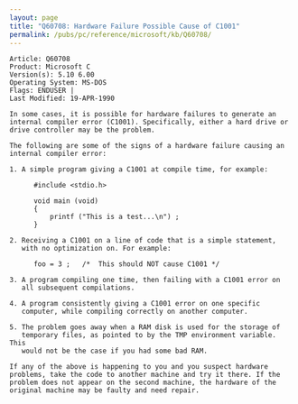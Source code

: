 ```yaml
---
layout: page
title: "Q60708: Hardware Failure Possible Cause of C1001"
permalink: /pubs/pc/reference/microsoft/kb/Q60708/
---
```


	Article: Q60708
	Product: Microsoft C
	Version(s): 5.10 6.00
	Operating System: MS-DOS
	Flags: ENDUSER |
	Last Modified: 19-APR-1990
	
	In some cases, it is possible for hardware failures to generate an
	internal compiler error (C1001). Specifically, either a hard drive or
	drive controller may be the problem.
	
	The following are some of the signs of a hardware failure causing an
	internal compiler error:
	
	1. A simple program giving a C1001 at compile time, for example:
	
	      #include <stdio.h>
	
	      void main (void)
	      {
	          printf ("This is a test...\n") ;
	      }
	
	2. Receiving a C1001 on a line of code that is a simple statement,
	   with no optimization on. For example:
	
	      foo = 3 ;   /*  This should NOT cause C1001 */
	
	3. A program compiling one time, then failing with a C1001 error on
	   all subsequent compilations.
	
	4. A program consistently giving a C1001 error on one specific
	   computer, while compiling correctly on another computer.
	
	5. The problem goes away when a RAM disk is used for the storage of
	   temporary files, as pointed to by the TMP environment variable. This
	   would not be the case if you had some bad RAM.
	
	If any of the above is happening to you and you suspect hardware
	problems, take the code to another machine and try it there. If the
	problem does not appear on the second machine, the hardware of the
	original machine may be faulty and need repair.
